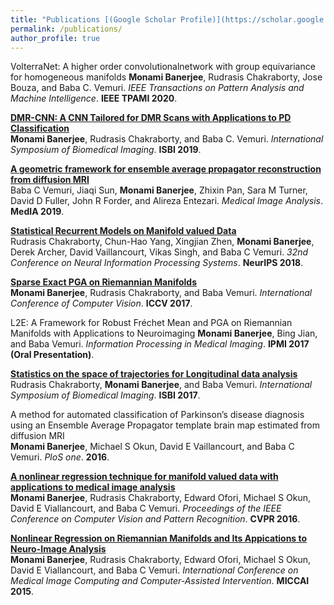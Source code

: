 ```yaml
---
title: "Publications [(Google Scholar Profile)](https://scholar.google.com/citations?user=5hSvu5sAAAAJ&hl=en)"
permalink: /publications/
author_profile: true
---
```

VolterraNet: A higher order convolutionalnetwork with group equivariance for homogeneous manifolds
<b>Monami Banerjee</b>, Rudrasis Chakraborty, Jose Bouza, and Baba C. Vemuri.
<i>IEEE Transactions on Pattern Analysis and Machine Intelligence</i>. <b>IEEE TPAMI 2020</b>.

<b>[DMR-CNN: A CNN Tailored for DMR Scans with Applications to PD Classification](http://lopa07.github.io/publications/isbi19.pdf)</b> <br> 
<b>Monami Banerjee</b>, Rudrasis Chakraborty, and Baba C. Vemuri.
<i>International Symposium of Biomedical Imaging</i>. <b>ISBI 2019</b>.

<b>[A geometric framework for ensemble average propagator reconstruction from diffusion MRI](http://lopa07.github.io/publications/media19.pdf)</b> <br> 
Baba C Vemuri, Jiaqi Sun, <b>Monami Banerjee</b>, Zhixin Pan, Sara M Turner, David D Fuller, John R Forder, and Alireza Entezari.
<i>Medical Image Analysis</i>. <b>MedIA 2019</b>.

<b>[Statistical Recurrent Models on Manifold valued Data](http://lopa07.github.io/publications/neurips18.pdf)</b> <br> 
Rudrasis Chakraborty, Chun-Hao Yang, Xingjian Zhen, <b>Monami Banerjee</b>, Derek Archer, David Vaillancourt, Vikas Singh, and Baba C Vemuri.
<i>32nd Conference on Neural Information Processing Systems</i>. <b>NeurIPS 2018</b>.

<b>[Sparse Exact PGA on Riemannian Manifolds](http://lopa07.github.io/publications/iccv17.pdf)</b> <br> 
<b>Monami Banerjee</b>, Rudrasis Chakraborty, and Baba Vemuri.
<i>International Conference of Computer Vision</i>. <b>ICCV 2017</b>.

L2E: A Framework for Robust Fréchet Mean and PGA on Riemannian Manifolds with Applications to
Neuroimaging 
<b>Monami Banerjee</b>, Bing Jian, and Baba Vemuri.
<i>Information Processing in Medical Imaging</i>. <b>IPMI 2017 (Oral Presentation)</b>.

<b>[Statistics on the space of trajectories for Longitudinal data analysis](http://lopa07.github.io/publications/isbi17.pdf)</b> <br> 
Rudrasis Chakraborty, <b>Monami Banerjee</b>, and Baba Vemuri.
<i>International Symposium of Biomedical Imaging</i>. <b>ISBI 2017</b>.

A method for automated classification of Parkinson’s disease diagnosis using an Ensemble Average Propagator template brain map estimated from diffusion MRI  
<b>Monami Banerjee</b>, Michael S Okun, David E Vaillancourt, and Baba C Vemuri.
<i>PloS one</i>. <b>2016</b>. 

<b>[A nonlinear regression technique for manifold valued data with applications to medical image analysis](http://lopa07.github.io/publications/cvpr16.pdf)</b> <br>
<b>Monami Banerjee</b>, Rudrasis Chakraborty, Edward Ofori, Michael S Okun, David E Viallancourt, and Baba C Vemuri.
<i>Proceedings of the IEEE Conference on Computer Vision and Pattern Recognition</i>. <b>CVPR 2016</b>.

<b>[Nonlinear Regression on Riemannian Manifolds and Its Appications to Neuro-Image Analysis](http://lopa07.github.io/publications/miccai15.pdf)</b> <br>
<b>Monami Banerjee</b>, Rudrasis Chakraborty, Edward Ofori, Michael S Okun, David E Viallancourt, and Baba C Vemuri. <i>International Conference on Medical Image Computing and Computer-Assisted Intervention</i>. <b>MICCAI 2015</b>.
